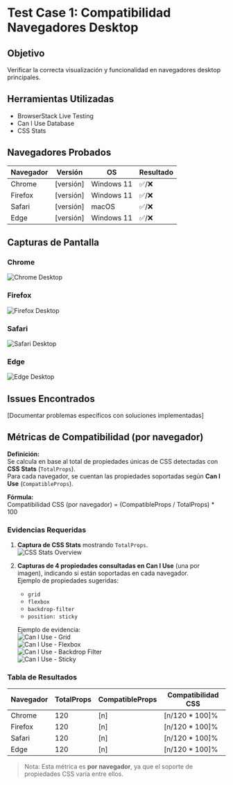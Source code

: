 # Test Case 1: Compatibilidad Navegadores Desktop

## Objetivo
Verificar la correcta visualización y funcionalidad en navegadores desktop principales.

## Herramientas Utilizadas
- BrowserStack Live Testing
- Can I Use Database
- CSS Stats

## Navegadores Probados
| Navegador | Versión | OS | Resultado |
|-----------|---------|----|-----------|
| Chrome | [versión] | Windows 11 | ✅/❌ |
| Firefox | [versión] | Windows 11 | ✅/❌ |
| Safari | [versión] | macOS | ✅/❌ |
| Edge | [versión] | Windows 11 | ✅/❌ |

## Capturas de Pantalla
### Chrome
![Chrome Desktop](../screenshots/chrome-desktop.png)

### Firefox
![Firefox Desktop](../screenshots/firefox-desktop.png)

### Safari
![Safari Desktop](../screenshots/safari-desktop.png)

### Edge
![Edge Desktop](../screenshots/edge-desktop.png)

## Issues Encontrados
[Documentar problemas específicos con soluciones implementadas]

## Métricas de Compatibilidad (por navegador)

**Definición:**  
Se calcula en base al total de propiedades únicas de CSS detectadas con **CSS Stats** (`TotalProps`).  
Para cada navegador, se cuentan las propiedades soportadas según **Can I Use** (`CompatibleProps`).  

**Fórmula:**  
Compatibilidad CSS (por navegador) = (CompatibleProps / TotalProps) * 100

### Evidencias Requeridas
1. **Captura de CSS Stats** mostrando `TotalProps`.  
   ![CSS Stats Overview](../screenshots/css-stats.png)

2. **Capturas de 4 propiedades consultadas en Can I Use** (una por imagen), indicando si están soportadas en cada navegador.  
   Ejemplo de propiedades sugeridas:  
   - `grid`  
   - `flexbox`  
   - `backdrop-filter`  
   - `position: sticky`  

   Ejemplo de evidencia:  
   ![Can I Use - Grid](../screenshots/caniuse-grid.png)  
   ![Can I Use - Flexbox](../screenshots/caniuse-flexbox.png)  
   ![Can I Use - Backdrop Filter](../screenshots/caniuse-backdrop-filter.png)  
   ![Can I Use - Sticky](../screenshots/caniuse-sticky.png)  

### Tabla de Resultados
| Navegador | TotalProps | CompatibleProps | Compatibilidad CSS |
|-----------|------------|-----------------|---------------------|
| Chrome | 120 | [n] | [n/120 * 100]% |
| Firefox | 120 | [n] | [n/120 * 100]% |
| Safari | 120 | [n] | [n/120 * 100]% |
| Edge | 120 | [n] | [n/120 * 100]% |

> Nota: Esta métrica es **por navegador**, ya que el soporte de propiedades CSS varía entre ellos.